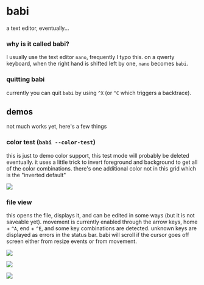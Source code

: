 babi
====

a text editor, eventually...

### why is it called babi?

I usually use the text editor `nano`, frequently I typo this.  on a qwerty
keyboard, when the right hand is shifted left by one, `nano` becomes `babi`.

### quitting babi

currently you can quit `babi` by using `^X` (or `^C` which triggers a
backtrace).

## demos

not much works yet, here's a few things

### color test (`babi --color-test`)

this is just to demo color support, this test mode will probably be deleted
eventually.  it uses a little trick to invert foreground and background to
get all of the color combinations.  there's one additional color not in this
grid which is the "inverted default"

![](https://i.fluffy.cc/rwdVdMsmZGDZrsT2qVlZHL5Z0XGj9v5v.png)

### file view

this opens the file, displays it, and can be edited in some ways (but it is not
saveable yet).  movement is currently enabled through the arrow keys,
home + `^A`, end + `^E`, and some key combinations are detected.  unknown keys
are displayed as errors in the status bar.  babi will scroll if the cursor
goes off screen either from resize events or from movement.

![](https://i.fluffy.cc/14Xc4hZg87CBnRBPGgFTKWbQFXFDmmwx.png)

![](https://i.fluffy.cc/wLvTm86lbLnjBgF0WtVQpsxW90QbJwz5.png)

![](https://i.fluffy.cc/RhVmwb8MQkZZbC399GtV99RSH3SB6FTZ.png)
